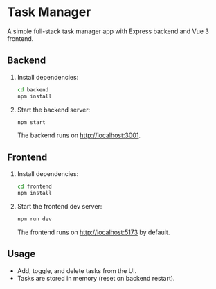 # Task Manager

A simple full-stack task manager app with Express backend and Vue 3 frontend.

## Backend

1. Install dependencies:
   ```bash
   cd backend
   npm install
   ```
2. Start the backend server:
   ```bash
   npm start
   ```
   The backend runs on [http://localhost:3001](http://localhost:3001).

## Frontend

1. Install dependencies:
   ```bash
   cd frontend
   npm install
   ```
2. Start the frontend dev server:
   ```bash
   npm run dev
   ```
   The frontend runs on [http://localhost:5173](http://localhost:5173) by default.

## Usage

- Add, toggle, and delete tasks from the UI.
- Tasks are stored in memory (reset on backend restart).
